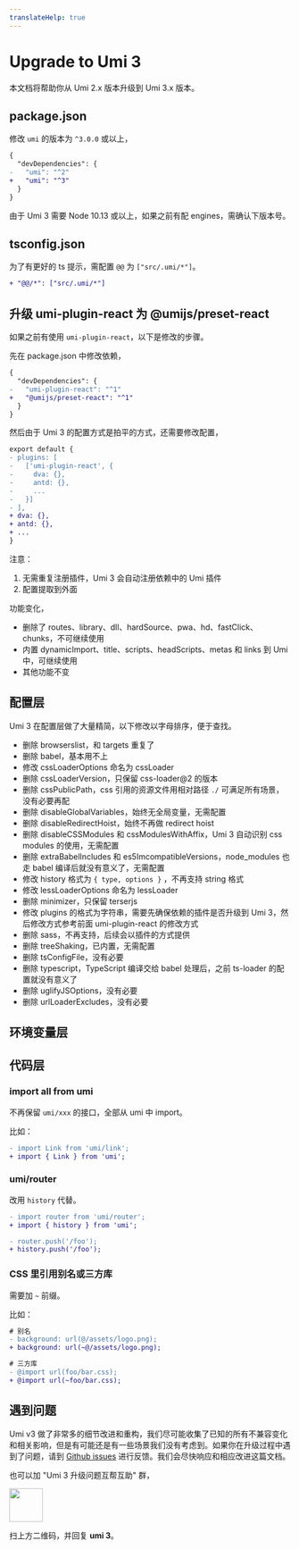 ```yaml
---
translateHelp: true
---
```


# Upgrade to Umi 3

本文档将帮助你从 Umi 2.x 版本升级到 Umi 3.x 版本。

## package.json

修改 `umi` 的版本为 `^3.0.0` 或以上，

```diff
{
  "devDependencies": {
-   "umi": "^2"
+   "umi": "^3"
  }
}
```

由于 Umi 3 需要 Node 10.13 或以上，如果之前有配 engines，需确认下版本号。

## tsconfig.json

为了有更好的 ts 提示，需配置 `@@` 为 `["src/.umi/*"]`。

```diff
+ "@@/*": ["src/.umi/*"]
```

## 升级 umi-plugin-react 为 @umijs/preset-react

如果之前有使用 `umi-plugin-react`，以下是修改的步骤。

先在 package.json 中修改依赖，

```diff
{
  "devDependencies": {
-   "umi-plugin-react": "^1"
+   "@umijs/preset-react": "^1"
  }
}
```

然后由于 Umi 3 的配置方式是拍平的方式，还需要修改配置，

```diff
export default {
- plugins: [
-   ['umi-plugin-react', {
-     dva: {},
-     antd: {},
-     ...
-   }]
- ],
+ dva: {},
+ antd: {},
+ ...
}
```

注意：

1. 无需重复注册插件，Umi 3 会自动注册依赖中的 Umi 插件
2. 配置提取到外面

功能变化，

- 删除了 routes、library、dll、hardSource、pwa、hd、fastClick、chunks，不可继续使用
- 内置 dynamicImport、title、scripts、headScripts、metas 和 links 到 Umi 中，可继续使用
- 其他功能不变

## 配置层

Umi 3 在配置层做了大量精简，以下修改以字母排序，便于查找。

- 删除 browserslist，和 targets 重复了
- 删除 babel，基本用不上
- 修改 cssLoaderOptions 命名为 cssLoader
- 删除 cssLoaderVersion，只保留 css-loader@2 的版本
- 删除 cssPublicPath，css 引用的资源文件用相对路径 `./` 可满足所有场景，没有必要再配
- 删除 disableGlobalVariables，始终无全局变量，无需配置
- 删除 disableRedirectHoist，始终不再做 redirect hoist
- 删除 disableCSSModules 和 cssModulesWithAffix，Umi 3 自动识别 css modules 的使用，无需配置
- 删除 extraBabelIncludes 和 es5ImcompatibleVersions，node_modules 也走 babel 编译后就没有意义了，无需配置
- 修改 history 格式为 `{ type, options }` ，不再支持 string 格式
- 修改 lessLoaderOptions 命名为 lessLoader
- 删除 minimizer，只保留 terserjs
- 修改 plugins 的格式为字符串，需要先确保依赖的插件是否升级到 Umi 3，然后修改方式参考前面 umi-plugin-react 的修改方式
- 删除 sass，不再支持，后续会以插件的方式提供
- 删除 treeShaking，已内置，无需配置
- 删除 tsConfigFile，没有必要
- 删除 typescript，TypeScript 编译交给 babel 处理后，之前 ts-loader 的配置就没有意义了
- 删除 uglifyJSOptions，没有必要
- 删除 urlLoaderExcludes，没有必要

## 环境变量层

## 代码层

### import all from umi

不再保留 `umi/xxx` 的接口，全部从 umi 中 import。

比如：

```diff
- import Link from 'umi/link';
+ import { Link } from 'umi';
```

### umi/router

改用 `history` 代替。

```diff
- import router from 'umi/router';
+ import { history } from 'umi';

- router.push('/foo');
+ history.push('/foo');
```

### CSS 里引用别名或三方库

需要加 `~` 前缀。

比如：

```diff
# 别名
- background: url(@/assets/logo.png);
+ background: url(~@/assets/logo.png);

# 三方库
- @import url(foo/bar.css);
+ @import url(~foo/bar.css);
```

## 遇到问题

Umi v3 做了非常多的细节改进和重构，我们尽可能收集了已知的所有不兼容变化和相关影响，但是有可能还是有一些场景我们没有考虑到。如果你在升级过程中遇到了问题，请到 [Github issues](https://github.com/umijs/umi/issues) 进行反馈。我们会尽快响应和相应改进这篇文档。

也可以加 "Umi 3 升级问题互帮互助" 群，

<img src="https://img.alicdn.com/imgextra/i1/O1CN01SXbs9I28PhUahMoWZ_!!6000000007925-0-tps-1170-1503.jpg" width="60" />

扫上方二维码，并回复 **umi 3**。

